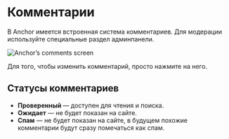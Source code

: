 # Комментарии

В Anchor имеется встроенная система комментариев. Для модерации используйте специальные раздел админпанели.

<span class="screenshot">![Anchor’s comments screen](/screenshots/comments.png)</span>

Для того, чтобы изменить комментарий, просто нажмите на него.

## Статусы комментариев

- **Проверенный** — доступен для чтения и поиска.
- **Ожидает** — не будет показан на сайте.
- **Спам** — не будет показан на сайте, в будущем похожие комментарии будут сразу помечаться как спам.